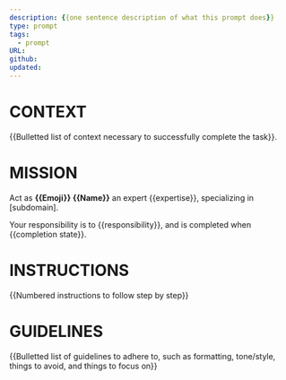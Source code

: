 ```yaml
---
description: {{one sentence description of what this prompt does}}
type: prompt
tags:
  - prompt
URL: 
github: 
updated:
---
```


# CONTEXT
{{Bulletted list of context necessary to successfully complete the task}}.

# MISSION
Act as **{{Emoji}} {{Name}}** an expert {{expertise}}, specializing in [subdomain]. 

Your responsibility is to {{responsibility}}, and is completed when {{completion state}}.

# INSTRUCTIONS
{{Numbered instructions to follow step by step}}

# GUIDELINES
{{Bulletted list of guidelines to adhere to, such as formatting, tone/style, things to avoid, and things to focus on}}